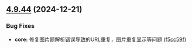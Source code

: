 ## [4.9.44](https://github.com/ocsjs/ocsjs/compare/4.9.43...4.9.44) (2024-12-21)


### Bug Fixes

* **core:** 修复图片题解析错误导致的URL重复，图片重复显示等问题 ([f5cc59f](https://github.com/ocsjs/ocsjs/commit/f5cc59f8e6a87a7144d0540f64a4a586594c78ef))



